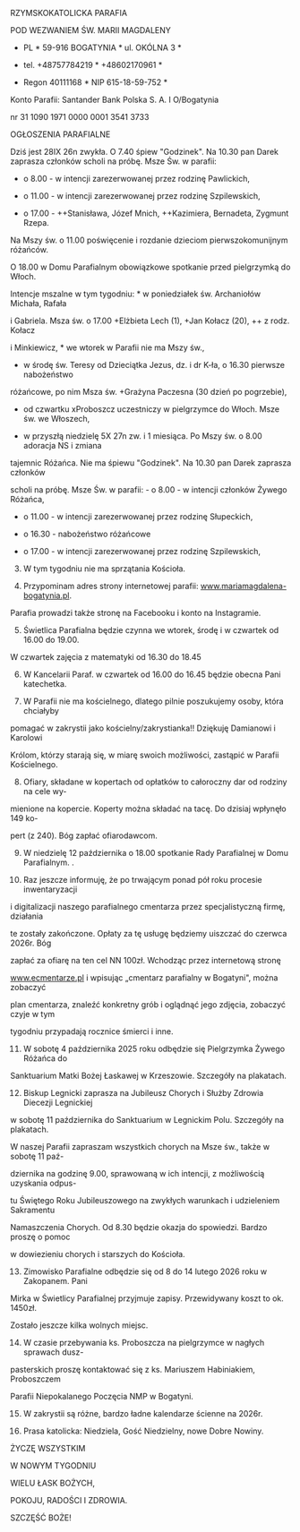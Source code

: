 RZYMSKOKATOLICKA PARAFIA

POD WEZWANIEM ŚW. MARII MAGDALENY

* PL * 59-916 BOGATYNIA * ul. OKÓLNA 3 *

* tel. +48757784219 * +48602170961 *

*  Regon 40111168 * NIP 615-18-59-752 *

Konto Parafii: Santander Bank Polska S. A. I O/Bogatynia

nr 31 1090 1971 0000 0001 3541 3733

OGŁOSZENIA PARAFIALNE

Dziś jest 28IX 26n zwykła. O 7.40 śpiew "Godzinek". Na 10.30 pan Darek zaprasza członków scholi na próbę. Msze Św. w parafii:

- o 8.00 - w intencji zarezerwowanej przez rodzinę Pawlickich,

- o 11.00 - w intencji zarezerwowanej przez rodzinę  Szpilewskich,

- o 17.00 - ++Stanisława, Józef Mnich, ++Kazimiera, Bernadeta, Zygmunt Rzepa.

Na Mszy św. o 11.00 poświęcenie i rozdanie dzieciom pierwszokomunijnym różańców.

O 18.00 w Domu Parafialnym obowiązkowe spotkanie przed pielgrzymką do Włoch.

Intencje mszalne w tym tygodniu: * w poniedziałek św. Archaniołów Michała, Rafała

i Gabriela. Msza św. o 17.00 +Elżbieta Lech (1), +Jan Kołacz (20), ++ z rodz. Kołacz

i Minkiewicz, * we wtorek w Parafii nie ma Mszy św.,

* w środę św. Teresy od Dzieciątka Jezus, dz. i dr K-ła, o 16.30 pierwsze nabożeństwo

różańcowe, po nim Msza św. +Grażyna Paczesna (30 dzień po pogrzebie),

* od czwartku xProboszcz uczestniczy w pielgrzymce do Włoch. Msze św. we Włoszech,

* w przyszłą niedzielę 5X 27n zw. i 1 miesiąca. Po Mszy św. o 8.00 adoracja NS i zmiana

tajemnic Różańca. Nie ma śpiewu "Godzinek". Na 10.30 pan Darek zaprasza członków

scholi na próbę. Msze Św. w parafii: - o 8.00 - w intencji członków Żywego Różańca,

- o 11.00 - w intencji zarezerwowanej przez rodzinę  Słupeckich,

- o 16.30 - nabożeństwo różańcowe

- o 17.00 - w intencji zarezerwowanej przez rodzinę  Szpilewskich,

3. W tym tygodniu nie ma sprzątania Kościoła.

4. Przypominam adres strony internetowej parafii: www.mariamagdalena-bogatynia.pl.

Parafia prowadzi także stronę na Facebooku i konto na Instagramie.

5. Świetlica Parafialna będzie czynna we wtorek, środę i w czwartek od 16.00 do 19.00.

W czwartek zajęcia z matematyki od 16.30 do 18.45

6. W Kancelarii Paraf. w czwartek od 16.00 do 16.45 będzie obecna Pani katechetka.

7. W Parafii nie ma kościelnego, dlatego pilnie poszukujemy osoby, która chciałyby

pomagać w zakrystii jako kościelny/zakrystianka!! Dziękuję Damianowi i Karolowi

Królom, którzy starają się, w miarę swoich możliwości, zastąpić w Parafii Kościelnego.

8. Ofiary, składane w kopertach od opłatków to całoroczny dar od rodziny na cele wy-

mienione na kopercie. Koperty można składać na tacę. Do dzisiaj wpłynęło 149 ko-

pert (z 240). Bóg zapłać ofiarodawcom.

9. W niedzielę 12 października o 18.00 spotkanie Rady Parafialnej w Domu Parafialnym. .

10. Raz jeszcze informuję, że po trwającym ponad pół roku procesie inwentaryzacji

i digitalizacji naszego parafialnego cmentarza przez specjalistyczną firmę, działania

te zostały zakończone. Opłaty za tę usługę będziemy uiszczać do czerwca 2026r. Bóg

zapłać za ofiarę na ten cel NN 100zł. Wchodząc przez internetową stronę

www.ecmentarze.pl i wpisując „cmentarz parafialny w Bogatyni", można zobaczyć

plan cmentarza, znaleźć konkretny grób i oglądnąć jego zdjęcia, zobaczyć czyje w tym

tygodniu przypadają rocznice śmierci i inne.

11. W sobotę 4 października 2025 roku odbędzie się Pielgrzymka Żywego Różańca do

Sanktuarium Matki Bożej Łaskawej w Krzeszowie. Szczegóły na plakatach.

12. Biskup Legnicki zaprasza na Jubileusz Chorych i Służby Zdrowia Diecezji Legnickiej

w sobotę 11 października do Sanktuarium w Legnickim Polu. Szczegóły na plakatach.

W naszej Parafii zapraszam wszystkich chorych na Msze św., także w sobotę 11 paź-

dziernika na godzinę 9.00, sprawowaną w ich intencji, z możliwością uzyskania odpus-

tu Świętego Roku Jubileuszowego na zwykłych warunkach i udzieleniem Sakramentu

Namaszczenia Chorych. Od 8.30 będzie okazja do spowiedzi. Bardzo proszę o pomoc

w dowiezieniu chorych i starszych do Kościoła.

13. Zimowisko Parafialne odbędzie się od 8 do 14 lutego 2026 roku w Zakopanem. Pani

Mirka w Świetlicy Parafialnej przyjmuje zapisy. Przewidywany koszt to ok. 1450zł.

Zostało jeszcze kilka wolnych miejsc.

14. W czasie przebywania ks. Proboszcza na pielgrzymce w nagłych sprawach dusz-

pasterskich proszę kontaktować się z ks. Mariuszem Habiniakiem, Proboszczem

Parafii Niepokalanego Poczęcia NMP w Bogatyni.

15. W zakrystii są różne, bardzo ładne kalendarze ścienne na 2026r.

16. Prasa katolicka: Niedziela, Gość Niedzielny, nowe Dobre Nowiny.

ŻYCZĘ WSZYSTKIM

W NOWYM TYGODNIU

WIELU ŁASK BOŻYCH,

POKOJU, RADOŚCI I ZDROWIA.

SZCZĘŚĆ BOŻE!